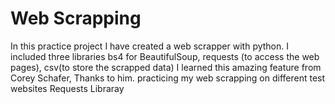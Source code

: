 # Web Scrapping

In this practice project I have created a web scrapper with python.
I included three libraries bs4 for BeautifulSoup, requests (to access the web pages), csv(to store the scrapped data)
I learned this amazing feature from Corey Schafer, Thanks to him.
practicing my web scrapping on different test websites
Requests Libraray
